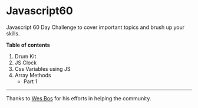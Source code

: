 # Javascript60
Javascript 60 Day Challenge to cover important topics and brush up your skills.

**Table of contents**


1. Drum Kit
1. JS Clock
1. Css Variables using JS
2. Array Methods
    + Part 1

---

Thanks to [Wes Bos](https://twitter.com/wesbos
) for his efforts in helping the community.
